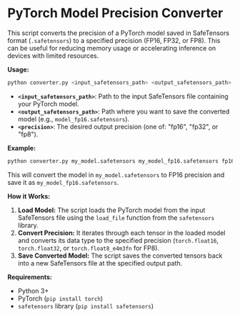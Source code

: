# PyTorch Model Precision Converter

This script converts the precision of a PyTorch model saved in SafeTensors format (`.safetensors`) to a specified precision (FP16, FP32, or FP8). This can be useful for reducing memory usage or accelerating inference on devices with limited resources.


**Usage:**

```bash
python converter.py <input_safetensors_path> <output_safetensors_path> <precision>
```

* **`<input_safetensors_path>`**: Path to the input SafeTensors file containing your PyTorch model.
* **`<output_safetensors_path>`**: Path where you want to save the converted model (e.g., `model_fp16.safetensors`).
* **`<precision>`**: The desired output precision (one of: "fp16", "fp32", or "fp8").

**Example:**

```bash
python converter.py my_model.safetensors my_model_fp16.safetensors fp16
```



This will convert the model in `my_model.safetensors` to FP16 precision and save it as `my_model_fp16.safetensors`.




**How it Works:**

1. **Load Model:** The script loads the PyTorch model from the input SafeTensors file using the `load_file` function from the `safetensors` library.
2. **Convert Precision:** It iterates through each tensor in the loaded model and converts its data type to the specified precision (`torch.float16`, `torch.float32`, or `torch.float8_e4m3fn` for FP8). 
3. **Save Converted Model:** The script saves the converted tensors back into a new SafeTensors file at the specified output path.



**Requirements:**

*  Python 3+
*  PyTorch (`pip install torch`)
*   `safetensors` library (`pip install safetensors`)